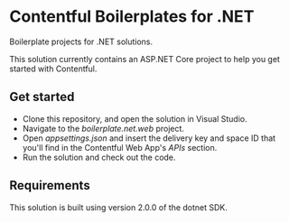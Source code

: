 # Contentful Boilerplates for .NET

Boilerplate projects for .NET solutions.

This solution currently contains an ASP.NET Core project to help you get started with Contentful.

## Get started

- Clone this repository, and open the solution in Visual Studio.
- Navigate to the _boilerplate.net.web_ project.
- Open _appsettings.json_ and insert the delivery key and space ID that you'll find in the Contentful Web App's _APIs_ section.
- Run the solution and check out the code.

## Requirements

This solution is built using version 2.0.0 of the dotnet SDK.
